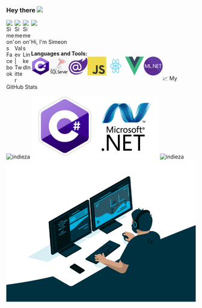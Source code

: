 ### Hey there <img src="https://media.giphy.com/media/hvRJCLFzcasrR4ia7z/giphy.gif" width="25px">
<a href="https://www.facebook.com/valev.simeon/">
  <img align="left" alt="Simeon's Facebook" width="22px" src="https://raw.githubusercontent.com/peterthehan/peterthehan/master/assets/facebook.svg" />
</a>
<a href="https://twitter.com/simeon_valev">
  <img align="left" alt="Simeon Valev | Twitter" width="22px" src="https://raw.githubusercontent.com/peterthehan/peterthehan/master/assets/twitter.svg" />
</a>
<a href="https://www.linkedin.com/in/simeon-valev-aa1aa4136/">
  <img align="left" alt="Simeon's LinkedIn" width="22px" src="https://raw.githubusercontent.com/peterthehan/peterthehan/master/assets/linkedin.svg" />
</a>

![](https://visitor-badge.glitch.me/badge?page_id=indieza)

<br />
Hi, I'm Simeon

**Languages and Tools:**
<br />
<img align="left" alt="GIF" src="https://github.com/indieza/indieza/blob/main/Programming%20Languages/C-Sharp%20Icon.png?raw=true" width="50" height="50" />
<img align="left" alt="GIF" src="https://github.com/indieza/indieza/blob/main/Programming%20Languages/MsSQL%20Icon.png?raw=true" width="50" height="50" />
<img align="left" alt="GIF" src="https://github.com/indieza/indieza/blob/main/Programming%20Languages/Blazor%20Icon.png?raw=true" width="50" height="50" />
<img align="left" alt="GIF" src="https://github.com/indieza/indieza/blob/main/Programming%20Languages/JavaScript%20Icon.png?raw=true" width="50" height="50" />
<img align="left" alt="GIF" src="https://github.com/indieza/indieza/blob/main/Programming%20Languages/ReactJS%20Logo.png?raw=true" width="50" height="50" />
<img align="left" alt="GIF" src="https://github.com/indieza/indieza/blob/main/Programming%20Languages/VueJS%20Logo.png?raw=true" width="50" height="50" />
<img align="left" alt="GIF" src="https://github.com/indieza/indieza/blob/main/Programming%20Languages/Mldotnet%20Logo.png?raw=true" width="50" height="50" />

<br /><br />
📈 My GitHub Stats

<span align="left"> <img src="https://github-readme-stats.vercel.app/api?username=indieza&show_icons=true&theme=gotham" alt="indieza" /></span>
<span align="right"> <img src="https://github.com/indieza/indieza/blob/main/Base%20Images/.NET%20Logo.jpg?raw=true" alt="indieza" width="338" /></span>
<span align="left"> <img src="https://github-readme-stats.vercel.app/api/top-langs/?username=indieza&langs_count=8&title_color=fff&icon_color=79ff97&text_color=9f9f9f&bg_color=151515" alt="indieza" /></span>
<span align="right"> <img src="https://github.com/indieza/indieza/blob/main/Base%20Images/code.gif?raw=true" alt="indieza" width="550" /></span>


